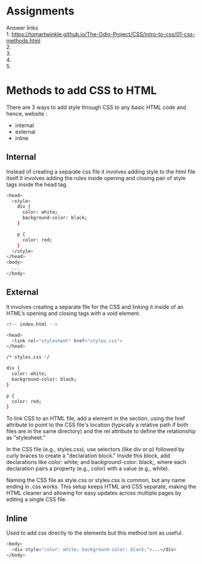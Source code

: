 # Assignments
Answer links <br>
        1. https://tomartwinkle.github.io/The-Odin-Project/CSS/intro-to-css/01-css-methods.html <br>
        2. <br>
        3.<br>
        4.<br>
        5.<br>

# Methods to add CSS to HTML 
There are 3 ways to add style through CSS to any basic HTML code and hence, website : <br>
- internal
- external
- inline

## Internal 
Instead of creating a separate css file it involves adding style to the html file itself.It involves adding the rules inside opening and closing pair of 
style tags inside the head tag.
```bash
<head>
  <style>
    div {
      color: white;
      background-color: black;
    }

    p {
      color: red;
    }
  </style>
</head>
<body>
  ...
</body>
```
## External 
It involves creating a separate file for the CSS and linking it inside of an HTML’s opening and closing <head> tags with a void <link> element.
```bash
<!-- index.html -->

<head>
  <link rel="stylesheet" href="styles.css">
</head>
```
```bash
/* styles.css */

div {
  color: white;
  background-color: black;
}

p {
  color: red;
}
```
To link CSS to an HTML file, add a <link> element in the <head> section, using the href attribute to point to the CSS file's location (typically a relative path if both files are in the same directory) and the rel attribute to define the relationship as "stylesheet."

In the CSS file (e.g., styles.css), use selectors (like div or p) followed by curly braces to create a "declaration block." Inside this block, add declarations like color: white; and background-color: black;, where each declaration pairs a property (e.g., color) with a value (e.g., white).

Naming the CSS file as style.css or styles.css is common, but any name ending in .css works. This setup keeps HTML and CSS separate, making the HTML cleaner and allowing for easy updates across multiple pages by editing a single CSS file.
## Inline
Used to add css directly to the elements but this method isnt as useful. 
```bash
<body>
  <div style="color: white; background-color: black;">...</div>
</body>

```
